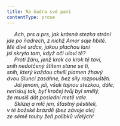 ```yaml
---
title: Na ňadra své paní
contentType: prose
---
```


     _Ach, prs a prs, jak krásná stezka strání  
jde po ňadrech, z nichž Amor saje hbitě.  
Mé divé srdce, jakou plachou laní  
jsi skryto tam, když oči uloví tě?  
     Proti žáru, jenž krok co krok tě taví,  
sníh nedotčený štítem stane se ti,  
sníh, který každou chvíli plamen žhavý  
dvou Sluncí zasáhne, bez síly rozpouštěti.  
     Jdi jenom, jdi, však tajnou stezkou, dále,  
neriskuj tak, byť kročej tvůj byl smělý,  
že musíš dát poslední metě vale.  
     Sklízej a mlč jen, šťastný pěstiteli,  
v té božské brázdě (bez závoje ale)  
ze sémě touhy žeň polibků vřelých!_
